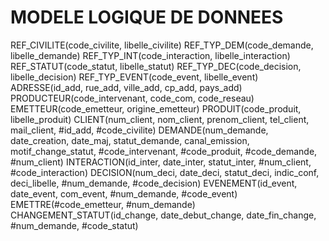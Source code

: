 # MODELE LOGIQUE DE DONNEES

REF_CIVILITE(code_civilite, libelle_civilite)
REF_TYP_DEM(code_demande, libelle_demande)
REF_TYP_INT(code_interaction, libelle_interaction)
REF_STATUT(code_statut, libelle_statut)
REF_TYP_DEC(code_decision, libelle_decision)
REF_TYP_EVENT(code_event, libelle_event)
ADRESSE(id_add, rue_add, ville_add, cp_add, pays_add)
PRODUCTEUR(code_intervenant, code_com, code_reseau)
EMETTEUR(code_emetteur, origine_emetteur)
PRODUIT(code_produit, libelle_produit)
CLIENT(num_client, nom_client, prenom_client, tel_client, mail_client, #id_add, #code_civilite)
DEMANDE(num_demande, date_creation, date_maj, statut_demande, canal_emission, motif_change_statut, #code_intervenant, #code_produit, #code_demande, #num_client)
INTERACTION(id_inter, date_inter, statut_inter, #num_client, #code_interaction)
DECISION(num_deci, date_deci, statut_deci, indic_conf, deci_libelle, #num_demande, #code_decision)
EVENEMENT(id_event, date_event, com_event, #num_demande, #code_event)
EMETTRE(#code_emetteur, #num_demande)
CHANGEMENT_STATUT(id_change, date_debut_change, date_fin_change, #num_demande, #code_statut)
